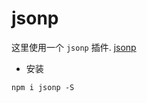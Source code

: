 # jsonp

这里使用一个 `jsonp` 插件. [jsonp](https://github.com/webmodules/jsonp)

- 安装
  
`npm i jsonp -S`

